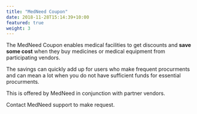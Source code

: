 ```yaml
---
title: "MedNeed Coupon"
date: 2018-11-28T15:14:39+10:00
featured: true
weight: 3
---
```


The MedNeed Coupon enables medical facilities to get discounts and **save some cost** when they buy medicines or medical equipment from participating vendors. 

The savings can quickly add up for users who make frequent procurments and can mean a lot when you do not have sufficient funds for essential procurments.

This is offered by MedNeed in conjunction with partner vendors.

Contact MedNeed support to make request.

